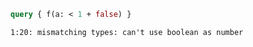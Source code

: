 ```graphql
query { f(a: < 1 + false) }
```

```
1:20: mismatching types: can't use boolean as number
```